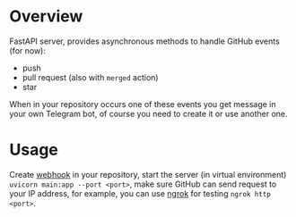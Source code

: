 # Overview

FastAPI server, provides asynchronous methods to handle GitHub events (for now):
- push
- pull request (also with ```merged``` action)
- star

When in your repository occurs one of these events you get message in your own Telegram bot, of course you need to create it or use another one.

# Usage

Create [webhook](https://docs.github.com/en/webhooks-and-events/webhooks/about-webhooks) in your repository, start the server (in virtual environment) ```uvicorn main:app --port <port>```, make sure GitHub can send request to your IP address, for example, you can use [ngrok](https://ngrok.com/download) for testing ```ngrok http <port>```.